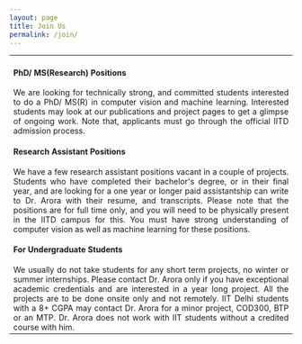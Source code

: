 ```yaml
---
layout: page
title: Join Us
permalink: /join/
---
```


<table style="font-size: 14px" align="center"> 
<tr>
<td>
<div align="justify" class="style-paragraph">

<h4 id="phd-ms-research-positions">PhD/ MS(Research) Positions</h4>
We are looking for technically strong, and committed students interested to do a PhD/ MS(R) in computer vision and machine learning. Interested students may look at our publications and project pages to get a glimpse of ongoing work. Note that, applicants must go through the official IITD admission process. 
<br/>

<h4 id="research-assistant-positions">Research Assistant Positions</h4>
We have a few research assistant positions vacant in a couple of projects. Students who have completed their bachelor&#39;s degree, or in their final year, and are looking for a one year or longer paid assistantship can write to Dr. Arora with their resume, and transcripts. Please note that the positions are for full time only, and you will need to be physically present in the IITD campus for this. You must have strong understanding of computer vision as well as machine learning for these positions.
<br/>

<h4 id="for-undergraduate-students">For Undergraduate Students</h4>
We usually do not take students for any short term projects, no winter or summer internships. Please contact Dr. Arora only if you have exceptional academic credentials and are interested in a year long project. All the projects are to be done onsite only and not remotely. IIT Delhi students with a 8+ CGPA may contact Dr. Arora for a minor project, COD300, BTP or an MTP. Dr. Arora does not work with IIT students without a credited course with him.

</div>
</td>
</tr>
</table>

